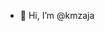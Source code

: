 - 👋 Hi, I’m @kmzaja


<!---
kmzaja/kmzaja is a ✨ special ✨ repository because its `README.md` (this file) appears on your GitHub profile.
You can click the Preview link to take a look at your changes.
--->
